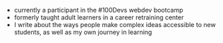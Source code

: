 - currently a participant in the #100Devs webdev bootcamp
- formerly taught adult learners in a career retraining center
- I write about the ways people make complex ideas accessible to new students, as well as my own journey in learning
